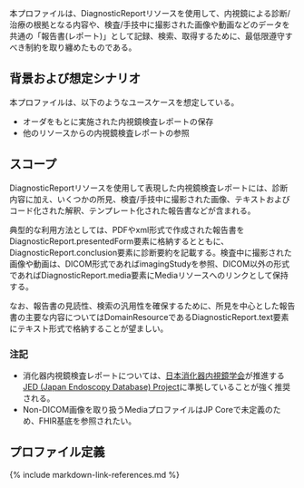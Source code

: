 本プロファイルは、DiagnosticReportリソースを使用して、内視鏡による診断/治療の根拠となる内容や、検査/手技中に撮影された画像や動画などのデータを共通の「報告書(レポート)」として記録、検索、取得するために、最低限遵守すべき制約を取り纏めたものである。

## 背景および想定シナリオ

本プロファイルは、以下のようなユースケースを想定している。
- オーダをもとに実施された内視鏡検査レポートの保存
- 他のリソースからの内視鏡検査レポートの参照

## スコープ

DiagnosticReportリソースを使用して表現した内視鏡検査レポートには、診断内容に加え、いくつかの所見、検査/手技中に撮影された画像、テキストおよびコード化された解釈、テンプレート化された報告書などが含まれる。

典型的な利用方法としては、PDFやxml形式で作成された報告書をDiagnosticReport.presentedForm要素に格納するとともに、DiagnosticReport.conclusion要素に診断要約を記載する。検査中に撮影された画像や動画は、DICOM形式であればimagingStudyを参照、DICOM以外の形式であればDiagnosticReport.media要素にMediaリソースへのリンクとして保持する。

なお、報告書の見読性、検索の汎用性を確保するために、所見を中心とした報告書の主要な内容についてはDomainResourceであるDiagnosticReport.text要素にテキスト形式で格納することが望ましい。

<h3>注記</h3>

* 消化器内視鏡検査レポートについては、[日本消化器内視鏡学会](https://jges.net/)が推進する[JED (Japan Endoscopy Database) Project](https://jedproject.jges.net/)に準拠していることが強く推奨される。 
* Non-DICOM画像を取り扱うMediaプロファイルはJP Coreで未定義のため、FHIR基底を参照されたい。


## プロファイル定義


{% include markdown-link-references.md %}
